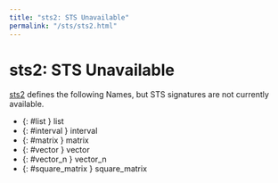 ```yaml
---
title: "sts2: STS Unavailable"
permalink: "/sts/sts2.html"
---
```


# sts2: STS Unavailable


[sts2](/cd/sts2)
defines the following Names, but STS signatures are not currently available.


 *  {: #list } list
 *  {: #interval } interval
 *  {: #matrix } matrix
 *  {: #vector } vector
 *  {: #vector_n } vector_n
 *  {: #square_matrix } square_matrix
